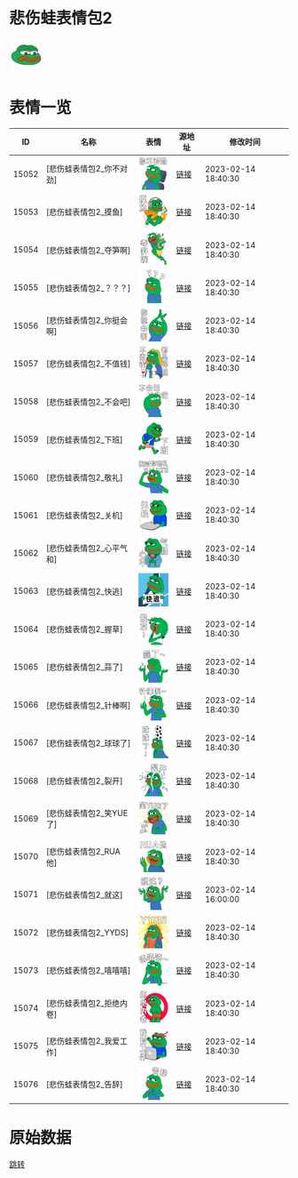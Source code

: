 # 悲伤蛙表情包2

<img src="./cover.png" height="60" alt="cover" />

# 表情一览

|ID|名称|表情|源地址|修改时间|
|----|----|----|----|----|
|15052|[悲伤蛙表情包2_你不对劲]|<img src="./pic/015052_%5B悲伤蛙表情包2_你不对劲%5D.png" height="60" alt="你不对劲"/>|[链接](https://i0.hdslb.com/bfs/garb/d03caf093d0526fbdb784f9a64a365bd05ba0ce7.png)|2023-02-14 18:40:30|
|15053|[悲伤蛙表情包2_摸鱼]|<img src="./pic/015053_%5B悲伤蛙表情包2_摸鱼%5D.png" height="60" alt="摸鱼"/>|[链接](https://i0.hdslb.com/bfs/garb/ae002402f01f0f75f2edd1cf4c59cc50e608d6b2.png)|2023-02-14 18:40:30|
|15054|[悲伤蛙表情包2_夺笋啊]|<img src="./pic/015054_%5B悲伤蛙表情包2_夺笋啊%5D.png" height="60" alt="夺笋啊"/>|[链接](https://i0.hdslb.com/bfs/garb/e545a740122753e2523fff6d8b9dd832a7ecc639.png)|2023-02-14 18:40:30|
|15055|[悲伤蛙表情包2_？？？]|<img src="./pic/015055_%5B悲伤蛙表情包2_？？？%5D.png" height="60" alt="？？？"/>|[链接](https://i0.hdslb.com/bfs/garb/6b70ae60757fe639942b9c9a5ab0ef3d9ff7375b.png)|2023-02-14 18:40:30|
|15056|[悲伤蛙表情包2_你挺会啊]|<img src="./pic/015056_%5B悲伤蛙表情包2_你挺会啊%5D.png" height="60" alt="你挺会啊"/>|[链接](https://i0.hdslb.com/bfs/garb/d5133be7c4f4660826ba7f1afb348baeb92e04a5.png)|2023-02-14 18:40:30|
|15057|[悲伤蛙表情包2_不值钱]|<img src="./pic/015057_%5B悲伤蛙表情包2_不值钱%5D.png" height="60" alt="不值钱"/>|[链接](https://i0.hdslb.com/bfs/garb/9f43db2a5acd5170f838a1ae285d0f81edc07904.png)|2023-02-14 18:40:30|
|15058|[悲伤蛙表情包2_不会吧]|<img src="./pic/015058_%5B悲伤蛙表情包2_不会吧%5D.png" height="60" alt="不会吧"/>|[链接](https://i0.hdslb.com/bfs/garb/86af769dca0eae693786a9d68df8d025b87aa0af.png)|2023-02-14 18:40:30|
|15059|[悲伤蛙表情包2_下班]|<img src="./pic/015059_%5B悲伤蛙表情包2_下班%5D.png" height="60" alt="下班"/>|[链接](https://i0.hdslb.com/bfs/garb/1155d3476144e580c01065b1ef96b4f022b4cce9.png)|2023-02-14 18:40:30|
|15060|[悲伤蛙表情包2_敬礼]|<img src="./pic/015060_%5B悲伤蛙表情包2_敬礼%5D.png" height="60" alt="敬礼"/>|[链接](https://i0.hdslb.com/bfs/garb/9bc02e17a6c3ec298565daafeb566b993258254c.png)|2023-02-14 18:40:30|
|15061|[悲伤蛙表情包2_关机]|<img src="./pic/015061_%5B悲伤蛙表情包2_关机%5D.png" height="60" alt="关机"/>|[链接](https://i0.hdslb.com/bfs/garb/58fa16b3a060fc458bd3a41cc4e5fb9aa9746226.png)|2023-02-14 18:40:30|
|15062|[悲伤蛙表情包2_心平气和]|<img src="./pic/015062_%5B悲伤蛙表情包2_心平气和%5D.png" height="60" alt="心平气和"/>|[链接](https://i0.hdslb.com/bfs/garb/f179aa3246b2e84da43e3998da8af946f0689b0d.png)|2023-02-14 18:40:30|
|15063|[悲伤蛙表情包2_快逃]|<img src="./pic/015063_%5B悲伤蛙表情包2_快逃%5D.png" height="60" alt="快逃"/>|[链接](https://i0.hdslb.com/bfs/garb/40b3758836ef1863936dfd1c1828028703e96054.png)|2023-02-14 18:40:30|
|15064|[悲伤蛙表情包2_握草]|<img src="./pic/015064_%5B悲伤蛙表情包2_握草%5D.png" height="60" alt="握草"/>|[链接](https://i0.hdslb.com/bfs/garb/54497eec0872e4fd4327e7dedbb29e8246dfa330.png)|2023-02-14 18:40:30|
|15065|[悲伤蛙表情包2_蒜了]|<img src="./pic/015065_%5B悲伤蛙表情包2_蒜了%5D.png" height="60" alt="蒜了"/>|[链接](https://i0.hdslb.com/bfs/garb/2ef31142d7612bbfe460986ec1161fcae8711718.png)|2023-02-14 18:40:30|
|15066|[悲伤蛙表情包2_针棒啊]|<img src="./pic/015066_%5B悲伤蛙表情包2_针棒啊%5D.png" height="60" alt="针棒啊"/>|[链接](https://i0.hdslb.com/bfs/garb/81d505d51ebeb48a98615428f750d0c42968b600.png)|2023-02-14 18:40:30|
|15067|[悲伤蛙表情包2_球球了]|<img src="./pic/015067_%5B悲伤蛙表情包2_球球了%5D.png" height="60" alt="球球了"/>|[链接](https://i0.hdslb.com/bfs/garb/08e84d8439bfef2c9942cca52acf8f8e6e013014.png)|2023-02-14 18:40:30|
|15068|[悲伤蛙表情包2_裂开]|<img src="./pic/015068_%5B悲伤蛙表情包2_裂开%5D.png" height="60" alt="裂开"/>|[链接](https://i0.hdslb.com/bfs/garb/7ce67a4cf1345cab26f41f4a7bdab3afaed4f8ba.png)|2023-02-14 18:40:30|
|15069|[悲伤蛙表情包2_笑YUE了]|<img src="./pic/015069_%5B悲伤蛙表情包2_笑YUE了%5D.png" height="60" alt="笑YUE了"/>|[链接](https://i0.hdslb.com/bfs/garb/ce7e4fdf24715a1467f69d77d78205c53bfa253b.png)|2023-02-14 18:40:30|
|15070|[悲伤蛙表情包2_RUA他]|<img src="./pic/015070_%5B悲伤蛙表情包2_RUA他%5D.png" height="60" alt="RUA他"/>|[链接](https://i0.hdslb.com/bfs/garb/d2c6e488d7cb67cc5c0d82ce12beec329565edc9.png)|2023-02-14 18:40:30|
|15071|[悲伤蛙表情包2_就这]|<img src="./pic/015071_%5B悲伤蛙表情包2_就这%5D.png" height="60" alt="就这"/>|[链接](https://i0.hdslb.com/bfs/garb/83d289b9f846d5863f565348fc6538f95674a4ae.png)|2023-02-14 16:00:00|
|15072|[悲伤蛙表情包2_YYDS]|<img src="./pic/015072_%5B悲伤蛙表情包2_YYDS%5D.png" height="60" alt="YYDS"/>|[链接](https://i0.hdslb.com/bfs/garb/cbb0e029b9dd2f15818287c63330eef7446b1224.png)|2023-02-14 18:40:30|
|15073|[悲伤蛙表情包2_嘻嘻嘻]|<img src="./pic/015073_%5B悲伤蛙表情包2_嘻嘻嘻%5D.png" height="60" alt="嘻嘻嘻"/>|[链接](https://i0.hdslb.com/bfs/garb/314c5387a94ff6d2978b3e9cbc1938211cac6ce5.png)|2023-02-14 18:40:30|
|15074|[悲伤蛙表情包2_拒绝内卷]|<img src="./pic/015074_%5B悲伤蛙表情包2_拒绝内卷%5D.png" height="60" alt="拒绝内卷"/>|[链接](https://i0.hdslb.com/bfs/garb/f0f6d75084efd310d568c48804bbac33c34c59be.png)|2023-02-14 18:40:30|
|15075|[悲伤蛙表情包2_我爱工作]|<img src="./pic/015075_%5B悲伤蛙表情包2_我爱工作%5D.png" height="60" alt="我爱工作"/>|[链接](https://i0.hdslb.com/bfs/garb/acd03798e20c8fed58eff754628d19b45470c127.png)|2023-02-14 18:40:30|
|15076|[悲伤蛙表情包2_告辞]|<img src="./pic/015076_%5B悲伤蛙表情包2_告辞%5D.png" height="60" alt="告辞"/>|[链接](https://i0.hdslb.com/bfs/garb/d72a71db8bb1ec0e6cc388f323de101142f3e023.png)|2023-02-14 18:40:30|

# 原始数据

[跳转](./raw.json)

